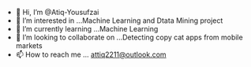 - 👋 Hi, I’m @Atiq-Yousufzai
- 👀 I’m interested in ...Machine Learning and Dtata Mining project
- 🌱 I’m currently learning ...Machine Learning
- 💞️ I’m looking to collaborate on ...Detecting copy cat apps from mobile markets
- 📫 How to reach me ...
attiq2211@outlook.com
<!---
Atiq-Yousufzai/Atiq-Yousufzai is a ✨ special ✨ repository because its `README.md` (this file) appears on your GitHub profile.
You can click the Preview link to take a look at your changes.
--->
